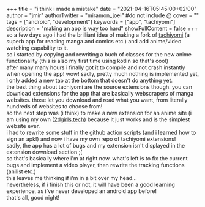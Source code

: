 +++
title = "i think i made a mistake"
date = "2021-04-16T05:45:00+02:00"
author = "jmir"
authorTwitter = "miramon_joel" #do not include @
cover = ""
tags = ["android", "development"]
keywords = ["app", "tachiyomi"]
description = "making an app is way too hard"
showFullContent = false
+++
so a few days ago i had the brilliant idea of making a fork of [tachiyomi](https://github.com/tachiyomiorg/tachiyomi) (a superb app for reading manga and comics etc.) 
and add anime/video watching capability to it.  
so i started by copying and rewriting a buch of classes for the new anime functionality (this is also my first time using kotlin so that's cool)  
after many many hours i finally got it to compile and not crash instantly when opening the app! wow! sadly, pretty much nothing is implemented yet, 
i only added a new tab at the bottom that doesn't do anything yet.  
the best thing about tachiyomi are the source extensions though. you can download extensions for the app that are basically webscrapers of manga websites. 
those let you download and read what you want, from literally hundreds of websites to choose from!  
so the next step was (i think) to make a new extension for an anime site (i am using my own ([2dgirls.tech](2dgirls.tech)) because it just works and is the simplest website ever.  
i had to rewrite some stuff in the github action scripts (and i learned how to sign an apk!) and now i have my own repo of tachiyomi extensions!  
sadly, the app has a lot of bugs and my extension isn't displayed in the extension download section ;(  
so that's basically where i'm at right now. what's left is to fix the current bugs and implement a video player, then rewrite the tracking functions (anilist etc.)  
this leaves me thinking if i'm in a bit over my head...  
nevertheless, if i finish this or not, it will have been a good learning experience, as i've never developed an android app before!  
that's all, good night!
